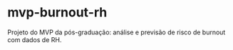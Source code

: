 # mvp-burnout-rh
Projeto do MVP da pós-graduação: análise e previsão de risco de burnout com dados de RH.
